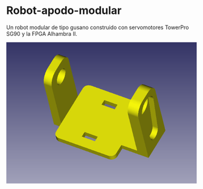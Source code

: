 # Robot-apodo-modular
Un robot modular de tipo gusano construido con servomotores TowerPro SG90 y la FPGA Alhambra II.

![](https://github.com/JuanMYB/Robot-apodo-modular/blob/main/Imagenes/basculante_servo.png)
